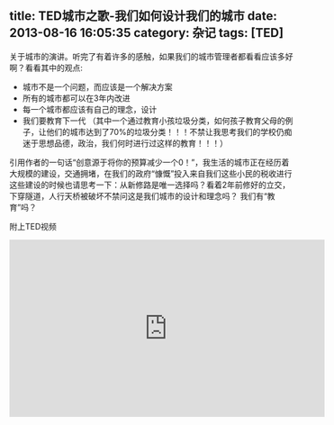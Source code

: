 title: TED城市之歌-我们如何设计我们的城市
date: 2013-08-16 16:05:35
category: 杂记
tags: [TED]
---

关于城市的演讲。听完了有着许多的感触，如果我们的城市管理者都看看应该多好啊？看看其中的观点:

+ 城市不是一个问题，而应该是一个解决方案
+ 所有的城市都可以在3年内改进
+ 每一个城市都应该有自己的理念，设计
+ 我们要教育下一代 （其中一个通过教育小孩垃圾分类，如何孩子教育父母的例子，让他们的城市达到了70%的垃圾分类！！！不禁让我思考我们的学校仍痴迷于思想品德，政治，我们何时进行过这样的教育！！！）

引用作者的一句话“创意源于将你的预算减少一个0！”，我生活的城市正在经历着大规模的建设，交通拥堵，在我们的政府“慷慨”投入来自我们这些小民的税收进行这些建设的时候也请思考一下：从新修路是唯一选择吗？看着2年前修好的立交，下穿隧道，人行天桥被破坏不禁问这是我们城市的设计和理念吗？
我们有“教育”吗？

附上TED视频

<iframe src="http://embed.ted.com/talks/lang/zh-cn/jaime_lerner_sings_of_the_city.html" width="560" height="315" frameborder="0" scrolling="no" webkitAllowFullScreen mozallowfullscreen allowFullScreen></iframe>